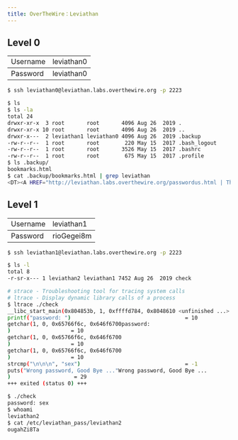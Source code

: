 ```yaml
---
title: OverTheWire：Leviathan
---
```


## Level 0

<table>
<tbody>
  <tr>
    <td>Username</td>
    <td>leviathan0</td>
  </tr>
</tbody>
<tbody>
  <tr>
    <td>Password</td>
    <td>leviathan0</td>
  </tr>
</tbody>
</table>

```bash
$ ssh leviathan0@leviathan.labs.overthewire.org -p 2223

$ ls
$ ls -la
total 24
drwxr-xr-x  3 root       root       4096 Aug 26  2019 .
drwxr-xr-x 10 root       root       4096 Aug 26  2019 ..
drwxr-x---  2 leviathan1 leviathan0 4096 Aug 26  2019 .backup
-rw-r--r--  1 root       root        220 May 15  2017 .bash_logout
-rw-r--r--  1 root       root       3526 May 15  2017 .bashrc
-rw-r--r--  1 root       root        675 May 15  2017 .profile
$ ls .backup/
bookmarks.html
$ cat .backup/bookmarks.html | grep leviathan
<DT><A HREF="http://leviathan.labs.overthewire.org/passwordus.html | This will be fixed later, the password for leviathan1 is rioGegei8m" ADD_DATE="1155384634" LAST_CHARSET="ISO-8859-1" ID="rdf:#$2wIU71">password to leviathan1</A>
```

## Level 1

<table>
<tbody>
  <tr>
    <td>Username</td>
    <td>leviathan1</td>
  </tr>
</tbody>
<tbody>
  <tr>
    <td>Password</td>
    <td>rioGegei8m</td>
  </tr>
</tbody>
</table>

```bash
$ ssh leviathan1@leviathan.labs.overthewire.org -p 2223

$ ls -l
total 8
-r-sr-x--- 1 leviathan2 leviathan1 7452 Aug 26  2019 check

# strace - Troubleshooting tool for tracing system calls
# ltrace - Display dynamic library calls of a process
$ ltrace ./check
__libc_start_main(0x804853b, 1, 0xffffd784, 0x8048610 <unfinished ...>
printf("password: ")                                    = 10
getchar(1, 0, 0x65766f6c, 0x646f6700password:
)                   = 10
getchar(1, 0, 0x65766f6c, 0x646f6700
)                   = 10
getchar(1, 0, 0x65766f6c, 0x646f6700
)                   = 10
strcmp("\n\n\n", "sex")                                 = -1
puts("Wrong password, Good Bye ..."Wrong password, Good Bye ...
)                    = 29
+++ exited (status 0) +++

$ ./check
password: sex
$ whoami
leviathan2
$ cat /etc/leviathan_pass/leviathan2
ougahZi8Ta
```